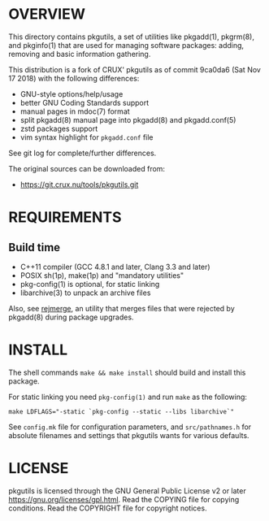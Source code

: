 OVERVIEW
========

This directory contains pkgutils, a set of utilities like pkgadd(1),
pkgrm(8), and pkginfo(1) that are used for managing software packages:
adding, removing and basic information gathering.

This distribution is a fork of CRUX' pkgutils as of commit 9ca0da6 (Sat
Nov 17 2018) with the following differences:
  * GNU-style options/help/usage
  * better GNU Coding Standards support
  * manual pages in mdoc(7) format
  * split pkgadd(8) manual page into pkgadd(8) and pkgadd.conf(5)
  * zstd packages support
  * vim syntax highlight for `pkgadd.conf` file

See git log for complete/further differences.

The original sources can be downloaded from:
  * https://git.crux.nu/tools/pkgutils.git


REQUIREMENTS
============

Build time
----------
  * C++11 compiler (GCC 4.8.1 and later, Clang 3.3 and later)
  * POSIX sh(1p), make(1p) and "mandatory utilities"
  * pkg-config(1) is optional, for static linking
  * libarchive(3) to unpack an archive files

Also, see [rejmerge][1], an utility that merges files that were rejected
by pkgadd(8) during package upgrades.

[1]: https://github.com/zeppe-lin/rejmerge


INSTALL
=======

The shell commands `make && make install` should build and install this
package.

For static linking you need `pkg-config(1)` and run `make` as the following:
```
make LDFLAGS="-static `pkg-config --static --libs libarchive`"
```

See `config.mk` file for configuration parameters, and `src/pathnames.h`
for absolute filenames and settings that pkgutils wants for various
defaults.


LICENSE
=======

pkgutils is licensed through the GNU General Public License v2 or later
<https://gnu.org/licenses/gpl.html>.
Read the COPYING file for copying conditions.
Read the COPYRIGHT file for copyright notices.
